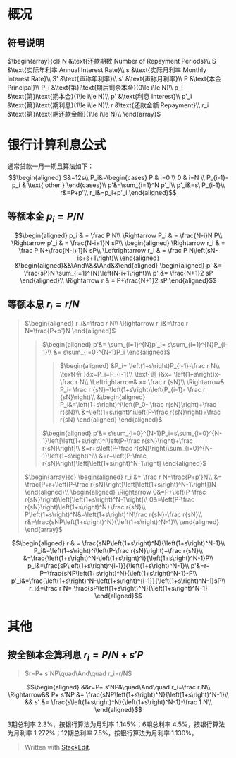 # 概况
## 符号说明
$\begin{array}{cl}
N		&\text{还款期数 Number of Repayment Periods}\\
S		&\text{实际年利率 Annual Interest Rate}\\
s		&\text{实际月利率 Monthly Interest Rate}\\
S'		&\text{声称年利率}\\
s'		&\text{声称月利率}\\
P		&\text{本金 Principal}\\
P_i	&\text{第}i\text{期后剩余本金}(0\le i\le N)\\
p_i	&\text{第}i\text{期本金}(1\le i\le N)\\
p'		&\text{利息 Interest}\\
p'_i	&\text{第}i\text{期利息}(1\le i\le N)\\
r		&\text{还款金额 Repayment}\\
r_i	&\text{第}i\text{期还款金额}(1\le i\le N)\\
\end{array}$

# 银行计算利息公式

通常贷款一月一期且算法如下：
$$\begin{aligned}
S&=12s\\
P_i&=\begin{cases}
P & i=0 \\
0 & i=N \\
P_{i-1}-p_i & \text{ other }
\end{cases}\\
p'&=\sum_{i=1}^N p'_i\\
p'_i&=s\ P_{i-1}\\
r&=P+p'\\
r_i&=p_i+p'_i
\end{aligned}$$

## 等额本金 $p_i=P/N$

$$\begin{aligned}
p_i  & = \frac P N\\
\Rightarrow  P_i & = \frac{N-i}N P\\
\Rightarrow p'_i & = \frac{N-i+1}N sP\\
\begin{aligned}
\Rightarrow r_i & = \frac P N+\frac{N-i+1}N sP\\
\Leftrightarrow  r_i & = \frac P N\left(sN-is+s+1\right)\\
\end{aligned}
&\begin{aligned}&&\And\\&&\And&&\end{aligned}
\begin{aligned}
p' &= \frac{sP}N \sum_{i=1}^{N}\left(N-i+1\right)\\
p' &= \frac{N+1}2 sP
\end{aligned}\\
\Rightarrow r & = P+\frac{N+1}2 sP
\end{aligned}$$

## 等额本息 $r_i=r/N$

>$\begin{aligned}
>	r_i&=\frac r N\\
>	\Rightarrow  r_i&=\frac r N=\frac{P+p'}N
>\end{aligned}$
>>$\begin{aligned}
>>	p'&= \sum_{i=1}^{N}p'_i= s\sum_{i=1}^{N}P_{i-1}\\
>>	&= s\sum_{i=0}^{N-1}P_i
>>\end{aligned}$
>>>$\begin{aligned}
>>>	&P_i= \left(1+s\right)P_{i-1}-\frac r N\\
>>>	\text{令 }&x=P_i=P_{i-1}\\
>>>	\text{则 }&x= \left(1+s\right)x-\frac r N\\
>>>	\Leftrightarrow& x= \frac r {sN}\\
>>>	\Rightarrow& P_i- \frac r {sN}=\left(1+s\right)\left(P_{i-1}- \frac r {sN}\right)\\
>>>	&\begin{aligned}
>>>		P_i&=\left(1+s\right)^i\left(P_0- \frac r{sN}\right)+\frac r{sN}\\
>>>		&=\left(1+s\right)^i\left(P-\frac r{sN}\right)+\frac r{sN}
>>>	\end{aligned}
>>>\end{aligned}$
>>
>>$\begin{aligned}
p'&= s\sum_{i=0}^{N-1}P_i=s\sum_{i=0}^{N-1}\left[\left(1+s\right)^i\left(P-\frac r{sN}\right)+\frac r{sN}\right]\\
&=r+s\left(P-\frac r{sN}\right)\sum_{i=0}^{N-1}\left(1+s\right)^i\\
&=r+\left(P-\frac r{sN}\right)\left[\left(1+s\right)^N-1\right]
\end{aligned}$
>
>$\begin{array}{c}
\begin{aligned}
r_i &= \frac r N=\frac{P+p'}N\\
&= \frac{P+r+\left(P-\frac r{sN}\right)\left[\left(1+s\right)^N-1\right]}N
\end{aligned}\\
\begin{aligned}
\Rightarrow 0&=P+\left(P-\frac r{sN}\right)\left[\left(1+s\right)^N-1\right]\\
0&=\left(P-\frac r{sN}\right)\left(1+s\right)^N+\frac r{sN}\\
P\left(1+s\right)^N&=\left(1+s\right)^N\frac r{sN}-\frac r{sN}\\
r&=\frac{sNP\left(1+s\right)^N}{\left(1+s\right)^N-1}\\
\end{aligned}
\end{array}$

$$\begin{aligned}
r & = \frac{sNP\left(1+s\right)^N}{\left(1+s\right)^N-1}\\
P_i&=\left(1+s\right)^i\left(P-\frac r{sN}\right)+\frac r{sN}\\
&=\frac{\left(1+s\right)^N-\left(1+s\right)^i}{\left(1+s\right)^N-1}P\\
p_i&=\frac{sP\left(1+s\right)^{i-1}}{\left(1+s\right)^N-1}\\
p'&=r-P=\frac{sNP\left(1+s\right)^N}{\left(1+s\right)^N-1}-P\\
p'_i&=\frac{\left(1+s\right)^N-\left(1+s\right)^{i-1}}{\left(1+s\right)^N-1}sP\\
r_i&=\frac r N= \frac{sP\left(1+s\right)^N}{\left(1+s\right)^N-1}
\end{aligned}$$

# 其他
## 按全额本金算利息 $r_i=P/N + s'P$
>$r=P+ s'NP\quad\And\quad r_i=r/N$ 

$$\begin{aligned}
&&r=P+ s'NP&\quad\And\quad r_i=\frac r N\\
\Rightarrow&& P+ s'NP &= \frac{sNP\left(1+s\right)^N}{\left(1+s\right)^N-1}\\
&& s' &= \frac{s\left(1+s\right)^N}{\left(1+s\right)^N-1}-\frac 1 N\\
\end{aligned}$$

3期总利率 2.3%，按银行算法为月利率 1.145%；6期总利率 4.5%，按银行算法为月利率 1.272%；12期总利率 7.5%，按银行算法为月利率 1.130%。

> Written with [StackEdit](https://stackedit.io/).
